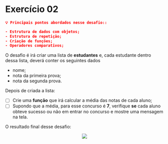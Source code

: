 # Exercício 02

```json
💡 Principais pontos abordados nesse desafio::

- Estrutura de dados com objetos;
- Estrutura de repetição;
- Criação de funções;
- Operadores comparativos;
```

O desafio é irá criar uma lista de **estudantes** e, cada estudante dentro dessa lista, deverá conter os seguintes dados

- nome;
- nota da primeira prova;
- nota da segunda prova.

Depois de criada a lista:

- [ ]  Crie uma **função** que irá calcular a média das notas de cada aluno;
- [ ]  Supondo que a média, para esse concurso é **7**, verifique **se** cada aluno obteve sucesso ou não em entrar no concurso e mostre uma mensagem na tela.

O resultado final desse desafio:

<p align="center">
  <img src="https://i.imgur.com/104BciK.gif">
</p>